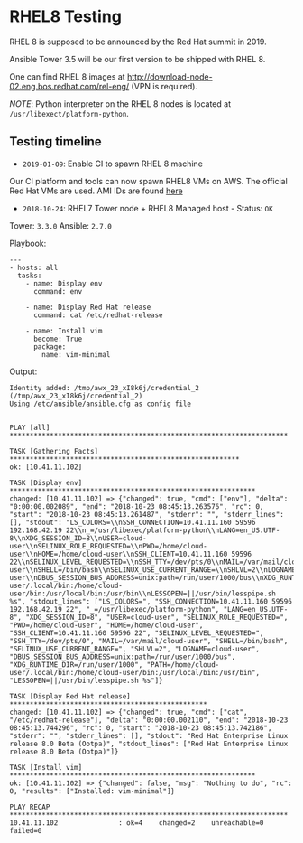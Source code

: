 # RHEL8 Testing

RHEL 8 is supposed to be announced by the Red Hat summit in 2019.

Ansible Tower 3.5 will be our first version to be shipped with RHEL 8.

One can find RHEL 8 images at http://download-node-02.eng.bos.redhat.com/rel-eng/ (VPN is required).

*NOTE*: Python interpreter on the RHEL 8 nodes is located at `/usr/libexect/platform-python`.


## Testing timeline

  * `2019-01-09`: Enable CI to spawn RHEL 8 machine

Our CI platform and tools can now spawn RHEL8 VMs on AWS. The official Red Hat VMs are used.
AMI IDs are found [here](http://amis.app.eng.bos.redhat.com/images?products=RHEL-8.0&status=VISIBLE&regions=us-east-1&arches=Any)


  * `2018-10-24`: RHEL7 Tower node + RHEL8 Managed host - Status: `OK`

Tower: `3.3.0`
Ansible: `2.7.0`

Playbook:
```
---
- hosts: all
  tasks:
    - name: Display env
      command: env

    - name: Display Red Hat release
      command: cat /etc/redhat-release

    - name: Install vim
      become: True
      package:
        name: vim-minimal
```

Output:
```
Identity added: /tmp/awx_23_xI8k6j/credential_2 (/tmp/awx_23_xI8k6j/credential_2)
Using /etc/ansible/ansible.cfg as config file


PLAY [all] *********************************************************************

TASK [Gathering Facts] *********************************************************
ok: [10.41.11.102]

TASK [Display env] *************************************************************
changed: [10.41.11.102] => {"changed": true, "cmd": ["env"], "delta": "0:00:00.002089", "end": "2018-10-23 08:45:13.263576", "rc": 0, "start": "2018-10-23 08:45:13.261487", "stderr": "", "stderr_lines": [], "stdout": "LS_COLORS=\\nSSH_CONNECTION=10.41.11.160 59596 192.168.42.19 22\\n_=/usr/libexec/platform-python\\nLANG=en_US.UTF-8\\nXDG_SESSION_ID=8\\nUSER=cloud-user\\nSELINUX_ROLE_REQUESTED=\\nPWD=/home/cloud-user\\nHOME=/home/cloud-user\\nSSH_CLIENT=10.41.11.160 59596 22\\nSELINUX_LEVEL_REQUESTED=\\nSSH_TTY=/dev/pts/0\\nMAIL=/var/mail/cloud-user\\nSHELL=/bin/bash\\nSELINUX_USE_CURRENT_RANGE=\\nSHLVL=2\\nLOGNAME=cloud-user\\nDBUS_SESSION_BUS_ADDRESS=unix:path=/run/user/1000/bus\\nXDG_RUNTIME_DIR=/run/user/1000\\nPATH=/home/cloud-user/.local/bin:/home/cloud-user/bin:/usr/local/bin:/usr/bin\\nLESSOPEN=||/usr/bin/lesspipe.sh %s", "stdout_lines": ["LS_COLORS=", "SSH_CONNECTION=10.41.11.160 59596 192.168.42.19 22", "_=/usr/libexec/platform-python", "LANG=en_US.UTF-8", "XDG_SESSION_ID=8", "USER=cloud-user", "SELINUX_ROLE_REQUESTED=", "PWD=/home/cloud-user", "HOME=/home/cloud-user", "SSH_CLIENT=10.41.11.160 59596 22", "SELINUX_LEVEL_REQUESTED=", "SSH_TTY=/dev/pts/0", "MAIL=/var/mail/cloud-user", "SHELL=/bin/bash", "SELINUX_USE_CURRENT_RANGE=", "SHLVL=2", "LOGNAME=cloud-user", "DBUS_SESSION_BUS_ADDRESS=unix:path=/run/user/1000/bus", "XDG_RUNTIME_DIR=/run/user/1000", "PATH=/home/cloud-user/.local/bin:/home/cloud-user/bin:/usr/local/bin:/usr/bin", "LESSOPEN=||/usr/bin/lesspipe.sh %s"]}

TASK [Display Red Hat release] *************************************************
changed: [10.41.11.102] => {"changed": true, "cmd": ["cat", "/etc/redhat-release"], "delta": "0:00:00.002110", "end": "2018-10-23 08:45:13.744296", "rc": 0, "start": "2018-10-23 08:45:13.742186", "stderr": "", "stderr_lines": [], "stdout": "Red Hat Enterprise Linux release 8.0 Beta (Ootpa)", "stdout_lines": ["Red Hat Enterprise Linux release 8.0 Beta (Ootpa)"]}

TASK [Install vim] *************************************************************
ok: [10.41.11.102] => {"changed": false, "msg": "Nothing to do", "rc": 0, "results": ["Installed: vim-minimal"]}

PLAY RECAP *********************************************************************
10.41.11.102               : ok=4    changed=2    unreachable=0    failed=0 
```

